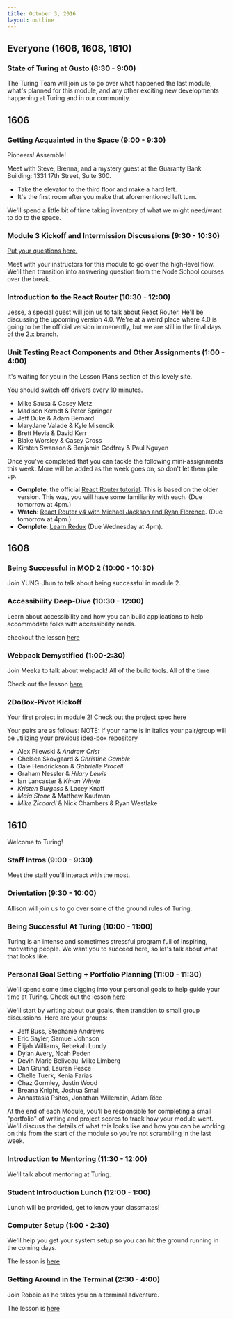 ```yaml
---
title: October 3, 2016
layout: outline
---
```


## Everyone (1606, 1608, 1610)

### State of Turing at Gusto (8:30 - 9:00)

The Turing Team will join us to go over what happened the last module, what's planned for this module, and any other exciting new developments happening at Turing and in our community.

## 1606

### Getting Acquainted in the Space (9:00 - 9:30)

Pioneers! Assemble!

Meet with Steve, Brenna, and a mystery guest at the Guaranty Bank Building: 1331 17th Street, Suite 300.

- Take the elevator to the third floor and make a hard left.
- It's the first room after you make that aforementioned left turn.

We'll spend a little bit of time taking inventory of what we might need/want to do to the space.

### Module 3 Kickoff and Intermission Discussions (9:30 - 10:30)

[Put your questions here.](https://trello.com/b/rhTauPFA/1606-question-parking-lot)

Meet with your instructors for this module to go over the high-level flow. We'll then transition into answering question from the Node School courses over the break.

### Introduction to the React Router (10:30 - 12:00)

Jesse, a special guest will join us to talk about React Router. He'll be discussing the upcoming version 4.0. We're at a weird place where 4.0 is going to be the official version immenently, but we are still in the final days of the 2.x branch.

### Unit Testing React Components and Other Assignments (1:00 - 4:00)

It's waiting for you in the Lesson Plans section of this lovely site.

You should switch off drivers every 10 minutes.

* Mike Sausa & Casey Metz
* Madison Kerndt & Peter Springer
* Jeff Duke & Adam Bernard
* MaryJane Valade & Kyle Misencik
* Brett Hevia & David Kerr
* Blake Worsley & Casey Cross
* Kirsten Swanson & Benjamin Godfrey & Paul Nguyen

Once you've completed that you can tackle the following mini-assignments this week. More will be added as the week goes on, so don't let them pile up.

- **Complete**: the official [React Router tutorial](https://github.com/reactjs/react-router-tutorial/tree/master/lessons/01-setting-up). This is based on the older version. This way, you will have some familiarity with each. (Due tomorrow at 4pm.)
- **Watch**: [React Router v4 with Michael Jackson and Ryan Florence](https://www.youtube.com/watch?v=Vur2dAFZ4GE). (Due tomorrow at 4pm.)
- **Complete**: [Learn Redux](https://learnredux.com/) (Due Wednesday at 4pm).

## 1608

### Being Successful in MOD 2 (10:00 - 10:30)

Join YUNG-Jhun to talk about being successful in module 2.

### Accessibility Deep-Dive (10:30 - 12:00)

Learn about accessibility and how you can build applications to help accommodate folks with accessibility needs.

checkout the lesson [here](https://gist.github.com/joshuajhun/6820af270c4043949091693e2221ae48)

### Webpack Demystified (1:00-2:30)

Join Meeka to talk about webpack! All of the build tools. All of the time

Check out the lesson [here](http://frontend.turing.io/lessons/webpack-demystified.html)

### 2DoBox-Pivot Kickoff

Your first project in module 2!
Check out the project spec [here](http://frontend.turing.io/projects/2DoBox-Pivot)

Your pairs are as follows:
 NOTE: If your name is in italics your pair/group will be utilizing your previous idea-box repository

* Alex Pilewski & *Andrew Crist*
* Chelsea Skovgaard & *Christine Gamble*
* Dale Hendrickson & *Gabrielle Procell*
* Graham Nessler & *Hilary Lewis*
* Ian Lancaster & *Kinan Whyte*
* *Kristen Burgess* & Lacey Knaff
* *Maia Stone* & Matthew Kaufman
* *Mike Ziccardi* & Nick Chambers & Ryan Westlake

## 1610

Welcome to Turing!

### Staff Intros (9:00 - 9:30)

Meet the staff you'll interact with the most.

### Orientation (9:30 - 10:00)

Allison will join us to go over some of the ground rules of Turing.

### Being Successful At Turing (10:00 - 11:00)

Turing is an intense and sometimes stressful program full of inspiring, motivating people. We want you to succeed here, so let's talk about what that looks like.

### Personal Goal Setting + Portfolio Planning (11:00 - 11:30)

We'll spend some time digging into your personal goals to help guide your time at Turing. Check out the lesson [here](http://frontend.turing.io/lessons/personal-goal-setting.html)

We'll start by writing about our goals, then transition to small group discussions. Here are your groups:

- Jeff Buss, Stephanie Andrews
- Eric Sayler, Samuel Johnson
- Elijah Williams, Rebekah Lundy
- Dylan Avery, Noah Peden
- Devin Marie Beliveau, Mike Limberg
- Dan Grund, Lauren Pesce
- Chelle Tuerk, Kenia Farias
- Chaz Gormley, Justin Wood
- Breana Knight, Joshua Small
- Annastasia Psitos, Jonathan Willemain, Adam Rice

At the end of each Module, you'll be responsible for completing a small "portfolio" of writing and project scores to track how your module went. We'll discuss the details of what this looks like and how you can be working on this from the start of the module so you're not scrambling in the last week.

### Introduction to Mentoring (11:30 - 12:00)

We'll talk about mentoring at Turing.

### Student Introduction Lunch (12:00 - 1:00)

Lunch will be provided, get to know your classmates!

### Computer Setup (1:00 - 2:30)

We'll help you get your system setup so you can hit the ground running in the coming days.

The lesson is [here](http://frontend.turing.io/lessons/computer-setup.html)

### Getting Around in the Terminal (2:30 - 4:00)

Join Robbie as he takes you on a terminal adventure.

The lesson is [here](http://frontend.turing.io/lessons/getting-around-in-the-terminal.html)
